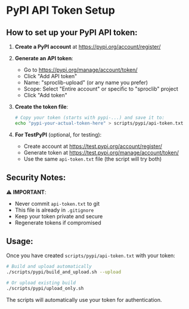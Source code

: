 # PyPI API Token Setup

## How to set up your PyPI API token:

1. **Create a PyPI account** at https://pypi.org/account/register/
2. **Generate an API token**:
   - Go to https://pypi.org/manage/account/token/
   - Click "Add API token"
   - Name: "sproclib-upload" (or any name you prefer)
   - Scope: Select "Entire account" or specific to "sproclib" project
   - Click "Add token"

3. **Create the token file**:
   ```bash
   # Copy your token (starts with pypi-...) and save it to:
   echo "pypi-your-actual-token-here" > scripts/pypi/api-token.txt
   ```

4. **For TestPyPI** (optional, for testing):
   - Create account at https://test.pypi.org/account/register/
   - Generate token at https://test.pypi.org/manage/account/token/
   - Use the same `api-token.txt` file (the script will try both)

## Security Notes:

⚠️ **IMPORTANT**: 
- Never commit `api-token.txt` to git
- This file is already in `.gitignore`
- Keep your token private and secure
- Regenerate tokens if compromised

## Usage:

Once you have created `scripts/pypi/api-token.txt` with your token:

```bash
# Build and upload automatically
./scripts/pypi/build_and_upload.sh --upload

# Or upload existing build
./scripts/pypi/upload_only.sh
```

The scripts will automatically use your token for authentication.
